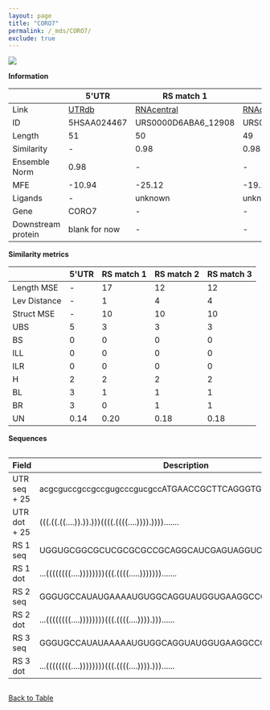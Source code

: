 ```yaml
---
layout: page
title: "CORO7"
permalink: /_mds/CORO7/
exclude: true
---
```




![](../../alns_9.28.22/aln_5HSAA024467_0.988.png?raw=true)


**Information**

| | 5'UTR       | RS match 1   | RS match 2  | RS match 3 |
| ---- | ----------- | ----------- | ----------- | ----------- |
| Link | <a href="http://utrdb.ba.itb.cnr.it/getutr/5HSAA024467/1" target="_blank" rel="noopener noreferrer">UTRdb</a>   | <a href="https://rnacentral.org/rna/URS0000D6ABA6/12908" target="_blank" rel="noopener noreferrer">RNAcentral</a>     |<a href="https://rnacentral.org/rna/URS0000D6D34F/12908" target="_blank" rel="noopener noreferrer">RNAcentral</a>  | <a href="https://rnacentral.org/rna/URS0000D68896/12908" target="_blank" rel="noopener noreferrer">RNAcentral</a>   |
| ID | 5HSAA024467     | URS0000D6ABA6_12908     | URS0000D6D34F_12908     | URS0000D68896_12908     |
| Length | 51     |  50    | 49   |  49    |
| Similarity | - | 0.98 | 0.98 | 0.98 |
| Ensemble Norm | 0.98 | - | - | - |
| MFE | -10.94 | -25.12 | -19.17 | -18.17 |
| Ligands | - | unknown | unknown | unknown |
| Gene | CORO7 | - | - | - |
| Downstream protein | blank for now    |    -    | -  | - |


**Similarity metrics**

| | 5'UTR       | RS match 1   | RS match 2  | RS match 3 |
| ---- | ----------- | ----------- | ----------- | ----------- |
| Length MSE | - | 17 | 12 | 12 |
| Lev Distance | - | 1 | 4 | 4 |
| Struct MSE | - | 10 | 10 | 10 |
| UBS| 5 | 3 | 3 | 3 |
| BS | 0 | 0 | 0 | 0 |
| ILL | 0 | 0 | 0 | 0 |
| ILR | 0 | 0 | 0 | 0 |
| H | 2 | 2 | 2 | 2 |
| BL | 3 | 1 | 1 | 1 |
| BR | 3 | 0 | 1 | 1 |
| UN | 0.14 | 0.20 | 0.18 | 0.18 |

**Sequences**


<div style="overflow-x:auto;">

<table>
<colgroup>
<col width="30%" />
<col width="70%" />
</colgroup>
<thead>
<tr class="header">
<th>Field</th>
<th>Description</th>
</tr>
</thead>
<tbody>
<tr>
<td markdown="span">UTR seq + 25 </td>
<td markdown="span"> acgcguccgccgccgugcccgucgccATGAACCGCTTCAGGGTGTCCAAGT </td>
</tr>
<tr>
<td markdown="span">UTR dot + 25  </td>
<td markdown="span"> (((.((.((....)).)).)))((((.((((....)))).)))).......
</td>
</tr>


<tr>
<td markdown="span">RS 1 seq </td>
<td markdown="span"> UGGUGCGGCGCUCGCGCGCCGCAGGCAUCGAGUAGGUCGGGCCGCCUACC
</td>
</tr>


<tr>
<td markdown="span">RS 1 dot </td>
<td markdown="span"> ...((((((((....))))))))(((.((((.....))))))).......
</td>
</tr>


<tr>
<td markdown="span">RS 2 seq </td>
<td markdown="span"> GGGUGCCAUAUGAAAAUGUGGCAGGUAUGGUGAAGGCCGGGCCGCCUCA
</td>
</tr>


<tr>
<td markdown="span">RS 2 dot </td>
<td markdown="span"> ...((((((((....))))))))(((.((((....)))).)))......
</td>
</tr>


<tr>
<td markdown="span">RS 3 seq </td>
<td markdown="span"> GGGUGCCAUAUAAAAAUGUGGCAGGUAUGGUGAAGGCCGGGCCGCCUCA
</td>
</tr>


<tr>
<td markdown="span">RS 3 dot </td>
<td markdown="span"> ...((((((((....))))))))(((.((((....)))).)))......
</td>
</tr>

</tbody>
</table>


</div>


[Back to Table](../../display)
